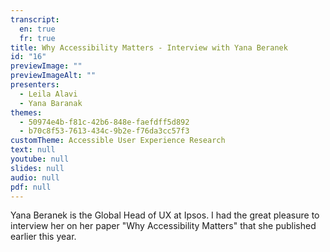 ```yaml
---
transcript:
  en: true
  fr: true
title: Why Accessibility Matters - Interview with Yana Beranek
id: "16"
previewImage: ""
previewImageAlt: ""
presenters:
  - Leila Alavi
  - Yana Baranak
themes:
  - 50974e4b-f81c-42b6-848e-faefdff5d892
  - b70c8f53-7613-434c-9b2e-f76da3cc57f3
customTheme: Accessible User Experience Research
text: null
youtube: null
slides: null
audio: null
pdf: null
---
```

Yana Beranek is the Global Head of UX at Ipsos. I had the great pleasure to interview her on her paper "Why Accessibility Matters" that she published earlier this year.
